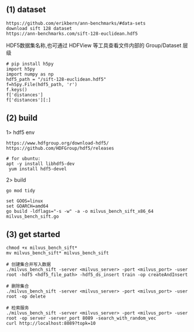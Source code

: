 ## (1) dataset
```shell
https://github.com/erikbern/ann-benchmarks/#data-sets
download sift 128 dataset
https://ann-benchmarks.com/sift-128-euclidean.hdf5
```
HDF5数据集名称,也可通过 HDFView 等工具查看文件内部的 Group/Dataset 层级
```shell
# pip install h5py
import h5py
import numpy as np
hdf5_path = "/sift-128-euclidean.hdf5"
f=h5py.File(hdf5_path, 'r')
f.keys()
f['distances']
f['distances'][:]
```

## (2) build

1> hdf5 env
```shell
https://www.hdfgroup.org/download-hdf5/
https://github.com/HDFGroup/hdf5/releases

# for ubuntu:
apt -y install libhdf5-dev
 yum install hdf5-devel
```

2> build

```shell
go mod tidy

set GOOS=linux
set GOARCH=amd64
go build -ldflags="-s -w" -a -o milvus_bench_sift_x86_64 milvus_bench_sift.go
```

## (3) get started

```shell
chmod +x milvus_bench_sift*
mv milvus_bench_sift* milvus_bench_sift

# 创建集合并写入数据
./milvus_bench_sift -server <milvus_server> -port <milvus_port> -user root -hdf5 <hdf5_file_path> -hdf5_ds_insert train -op createAndInsert

# 删除集合
./milvus_bench_sift -server <milvus_server> -port <milvus_port> -user root -op delete

# 检索服务
./milvus_bench_sift -server <milvus_server> -port <milvus_port> -user root -op server -server_port 8089 -search_with_random_vec 
curl http://localhost:8089?topk=10
```
